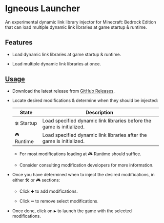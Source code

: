 # Igneous Launcher

An experimental dynamic link library injector for Minecraft: Bedrock Edition that can load multiple dynamic link libraries at game startup & runtime.

## Features

- Load dynamic link libraries at game startup & runtime.

- Load multiple dynamic link libraries at once.

## [Usage](https://www.youtube.com/watch?v=OfFarr4wVK0)

- Download the latest release from [GitHub Releases](https://github.com/Aetopia/Igneous.Launcher/releases).

- Locate desired modifications & determine when they should be injected:

    |State|Description|
    |-|-|
    |<kbd>🛠️</kbd> Startup|Load specified dynamic link libraries before the game is initialized.|
    |<kbd>🎮</kbd> Runtime|Load specified dynamic link libraries after the game is initialized.|

    - For most modifications loading at <kbd>🎮</kbd> Runtime should suffice.

    - Consider consulting modification developers for more information.

- Once you have determined when to inject the desired modifications, in either <kbd>🛠️</kbd> or <kbd>🎮</kbd> sections:

    - Click <kbd>➕</kbd> to add modifications.

    - Click <kbd>➖</kbd> to remove select modifications.

- Once done, click on <kbd>▶</kbd> to launch the game with the selected modifications.